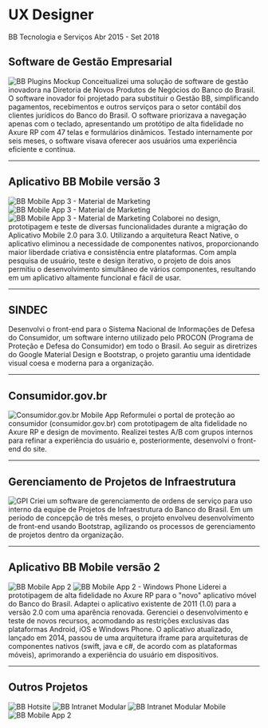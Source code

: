 # UX Designer

BB Tecnologia e Serviços
Abr 2015 - Set 2018

## Software de Gestão Empresarial

![BB Plugins Mockup](https://bermeo.dev/images/bbts/PLUGINS-Group-2160.png)
Conceitualizei uma solução de software de gestão inovadora na Diretoria de Novos Produtos de Negócios do Banco do Brasil. O software inovador foi projetado para substituir o Gestão BB, simplificando pagamentos, recebimentos e outros serviços para o setor contábil dos clientes jurídicos do Banco do Brasil. O software priorizava a navegação apenas com o teclado, apresentando um protótipo de alta fidelidade no Axure RP com 47 telas e formulários dinâmicos. Testado internamente por seis meses, o software visava oferecer aos usuários uma experiência eficiente e contínua.

---

## Aplicativo BB Mobile versão 3

![BB Mobile App 3 - Material de Marketing](https://bermeo.dev/images/bbts/APP-BB-3_1.jpg)
![BB Mobile App 3 - Material de Marketing](https://bermeo.dev/images/bbts/APP-BB-3_2.jpg)
![BB Mobile App 3 - Material de Marketing](https://bermeo.dev/images/bbts/APP-BB-3_3.jpg)
Colaborei no design, prototipagem e teste de diversas funcionalidades durante a migração do Aplicativo Mobile 2.0 para 3.0. Utilizando a arquitetura React Native, o aplicativo eliminou a necessidade de componentes nativos, proporcionando maior liberdade criativa e consistência entre plataformas. Com ampla pesquisa de usuário, teste e design iterativo, o projeto de dois anos permitiu o desenvolvimento simultâneo de vários componentes, resultando em um aplicativo altamente funcional e fácil de usar.

---

## SINDEC

Desenvolvi o front-end para o Sistema Nacional de Informações de Defesa do Consumidor, um software interno utilizado pelo PROCON (Programa de Proteção e Defesa do Consumidor) em todo o Brasil. Ao seguir as diretrizes do Google Material Design e Bootstrap, o projeto garantiu uma identidade visual coesa e moderna para a organização.

---

## Consumidor.gov.br

![Consumidor.gov.br Mobile App](https://bermeo.dev/images/bbts/APP-CONSUMIDOR-2160.jpg)
Reformulei o portal de proteção ao consumidor (consumidor.gov.br) com prototipagem de alta fidelidade no Axure RP e design de movimento. Realizei testes A/B com grupos internos para refinar a experiência do usuário e, posteriormente, desenvolvi o front-end do site.

---

## Gerenciamento de Projetos de Infraestrutura

![GPI](https://bermeo.dev/images/bbts/GPI-1080.jpg)
Criei um software de gerenciamento de ordens de serviço para uso interno da equipe de Projetos de Infraestrutura do Banco do Brasil. Em um período de concepção de três meses, o projeto envolveu desenvolvimento de front-end usando Bootstrap, agilizando os processos de gerenciamento de projetos dentro da organização.

---

## Aplicativo BB Mobile versão 2

![BB Mobile App 2](https://bermeo.dev/images/bbts/APP-TRANSFERENCIA.jpg)
![BB Mobile App 2 - Windows Phone](https://bermeo.dev/images/bbts/APP-BB_Windows-1080.jpg)
Liderei a prototipagem de alta fidelidade no Axure RP para o "novo" aplicativo móvel do Banco do Brasil. Adaptei o aplicativo existente de 2011 (1.0) para a versão 2.0 com uma aparência renovada. Gerenciei o desenvolvimento e teste de novos recursos, acomodando as restrições exclusivas das plataformas Android, iOS e Windows Phone. O aplicativo atualizado, lançado em 2014, passou de uma arquitetura iframe para arquiteturas de componentes nativos (swift, java e c#, de acordo com as plataformas móveis), aprimorando a experiência do usuário em dispositivos.

---

## Outros Projetos

![BB Hotsite](https://bermeo.dev/images/bbts/HOTSITE-2160.jpg)
![BB Intranet Modular](https://bermeo.dev/images/bbts/INTRANET-MODULAR-2160.jpg)
![BB Intranet Modular Mobile](https://bermeo.dev/images/bbts/INTRANET-MODULAR-MOBILE.jpg)
![BB Mobile App 2](https://bermeo.dev/images/bbts/APP-LIMITES.jpg)
